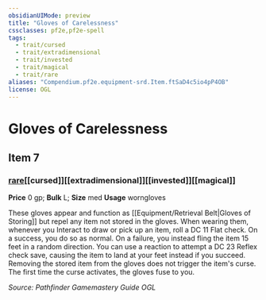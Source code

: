 ```yaml
---
obsidianUIMode: preview
title: "Gloves of Carelessness"
cssclasses: pf2e,pf2e-spell
tags:
  - trait/cursed
  - trait/extradimensional
  - trait/invested
  - trait/magical
  - trait/rare
aliases: "Compendium.pf2e.equipment-srd.Item.ftSaD4c5io4pP4OB"
license: OGL
---
```

# Gloves of Carelessness
## Item 7
### [rare](rare "Rare Rarity Trait")[[cursed]][[extradimensional]][[invested]][[magical]]


**Price** 0 gp; 
**Bulk** L; **Size** med
**Usage** worngloves

These gloves appear and function as [[Equipment/Retrieval Belt|Gloves of Storing]] but repel any item not stored in the gloves. When wearing them, whenever you Interact to draw or pick up an item, roll a DC 11 Flat check. On a success, you do so as normal. On a failure, you instead fling the item 15 feet in a random direction. You can use a reaction to attempt a DC 23 Reflex check save, causing the item to land at your feet instead if you succeed. Removing the stored item from the gloves does not trigger the item's curse. The first time the curse activates, the gloves fuse to you.

*Source: Pathfinder Gamemastery Guide*
*OGL*